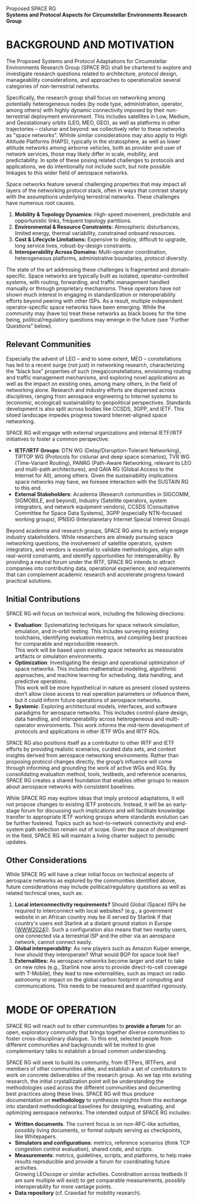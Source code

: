 Proposed SPACE RG  
**Systems and Protocol Aspects for Circumstellar Environments Research Group**

# BACKGROUND AND MOTIVATION

The Proposed Systems and Protocol Adaptations for Circumstellar Environments Research Group (SPACE RG) shall be chartered to explore and investigate research questions related to architecture, protocol design, manageability considerations, and approaches to operationalize several categories of non-terrestrial networks. 

Specifically, the research group shall focus on networking among potentially heterogeneous nodes (by node type, administration, operator, among others) with highly dynamic connectivity imposed by their non-terrestrial deployment environment. 
This includes satellites in Low, Medium, and Geostationary orbits (LEO, MEO, GEO), as well as platforms in other trajectories – cislunar and beyond: we collectively refer to these networks as "space networks".
Whhile similar considerations may also apply to High Altitude Platforms (HAPS), typically in the stratosphere, as well as lower altitude networks among airborne vehicles, both as provider and user of network services, those may likely differ in scale, mobility, and predictability. In spite of these posing related challenges to protocols and applications, we do intentionally not include such, but note possible linkages to this wider field of aerospace networks. 

Space networks feature several challenging properties that may impact all layers of the networking protocol stack, often in ways that contrast sharply with the assumptions underlying terrestrial networks. 
These challenges have numerous root causes.

1. **Mobility & Topology Dynamics:** High-speed movement, predictable and opportunistic links, frequent topology partitions.  
2. **Environmental & Resource Constraints:** Atmospheric disturbances, limited energy, thermal variability, constrained onboard resources.  
3. **Cost & Lifecycle Limitations:** Expensive to deploy, difficult to upgrade, long service lives, robust-by-design constraints.  
4. **Interoperability Across Domains:** Multi-operator coordination, heterogeneous platforms, administrative boundaries, protocol diversity.

The state of the art addressing these challenges is fragmented and domain-specific. 
Space networks are typically built as isolated, operator-controlled systems, with routing, forwarding, and traffic management handled manually or through proprietary mechanisms. 
These operators have not shown much interest in engaging in standardization or interoperability efforts beyond peering with other ISPs. 
As a result, multiple independent operator-specific space networks have been emerging. 
While the community may (have to) treat these networks as black boxes for the time being, political/regulatory questions may emerge in the future (see “Further Questions” below).

## Relevant Communities

Especially the advent of LEO – and to some extent, MEO – constellations  has led to a recent surge (not just) in networking research, characterizing the “black box” properties of such (mega)constellations, envisioning routing and traffic management mechanisms, and exploring novel applications as well as the impact on existing ones, among many others, in the field of networking alone.  Research and industry efforts are dispersed across disciplines, ranging from aerospace engineering to Internet systems to (economic, ecological) sustainability to geopolitical perspectives.
Standards development is also split across bodies like CCSDS, 3GPP, and IETF. This siloed landscape impedes progress toward Internet-aligned space networking.

SPACE RG will engage with external organizations and internal IETF/IRTF initiatives to foster a common perspective:

* **IETF/IRTF Groups**: DTN WG (Delay/Disruption-Tolerant Networking), TIPTOP WG (Protocols for cislunar and deep space scenarios), TVR WG (Time-Variant Routing), PANRG  (Path-Aware Networking, relevant to LEO and multi-path architectures), and GAIA RG (Global Access to the Internet for All), among others. 
Given the sustainability implications space networks may have, we foresee interaction with the SUSTAIN RG to this end.  
* **External Stakeholders**: Academia (Research communities in SIGCOMM, SIGMOBILE, and beyond), Industry (Satellite operators, system integrators, and network equipment vendors), CCSDS (Consultative Committee for Space Data Systems), 3GPP (especially NTN-focused working groups), IPNSIG (Interplanetary Internet Special Interest Group).

Beyond academia and research groups, SPACE RG aims to actively engage industry stakeholders. 
While researchers are already pursuing space networking questions, the involvement of satellite operators, system integrators, and vendors is essential to validate methodologies, align with real-world constraints, and identify opportunities for interoperability. 
By providing a neutral forum under the IRTF, SPACE RG intends to attract companies into contributing data, operational experience, and requirements that can complement academic research and accelerate progress toward practical solutions.

## Initial Contributions

SPACE RG will focus on technical work, including the following directions:

* **Evaluation**: Systematizing techniques for space network simulation, emulation, and in-orbit testing. 
This includes surveying existing toolchains, identifying evaluation metrics, and compiling best practices for comparable and reproducible research.  
This work will be based upon existing space networks as measurable artifacts or simulation environments.  
* **Optimization**: Investigating the design and operational optimization of space networks. 
This includes mathematical modeling, algorithmic approaches, and machine learning for scheduling, data handling, and predictive operations.  
This work will be more hypothetical in nature as present closed systems don’t allow close access to real operation parameters or influence them, but it could inform future operations of aerospace networks.  
* **Systemic**: Exploring architectural models, interfaces, and software paradigms for aerospace networks. 
This includes control-plane design, data handling, and interoperability across heterogeneous and multi-operator environments. 
This work informs the mid-term development of protocols and applications in other IETF WGs and IRTF RGs.

SPACE RG also positions itself as a contributor to other IRTF and IETF efforts by providing realistic scenarios, curated data sets, and context insights derived from aerospace networking environments. 
Rather than proposing protocol changes directly, the group’s influence will come through informing and grounding the work of active WGs and RGs. 
By consolidating evaluation method, tools, testbeds, and reference scenarios, SPACE RG creates a shared foundation that enables other groups to reason about aerospace networks with consistent baselines.

While SPACE RG may explore ideas that imply protocol adaptations, it will not propose changes to existing IETF protocols. 
Instead, it will be an early-stage forum for discussing such implications and will facilitate knowledge transfer to appropriate IETF working groups where standards evolution can be further fostered. 
Topics such as host-to-network connectivity and end-system path selection remain out of scope. 
Given the pace of development in the field, SPACE RG will maintain a living charter subject to periodic updates.

## Other Considerations

While SPACE RG will have a clear initial focus on technical aspects of aerospace networks as explored by the communities identified above, future considerations may include political/regulatory questions as well as related technical ones, such as:

1. **Local interconnectivity requirements?** Should Global (Space) ISPs be required to interconnect with local websites? (e.g., a government website in an African country may be ill served by Starlink if that country's users exit Starlink at a distant ground station in Europe \[[WWW2024](https://dl.acm.org/doi/10.1145/3589334.3645328)\]). 
Such a configuration also means that two nearby users, one connected via a terrestrial ISP and the other via an aerospace network, cannot connect easily.  
2. **Global interoperability**: As new players such as Amazon Kuiper emerge, how should they interoperate? What would BGP for space look like?  
3. **Externalities:** As aerospace networks become larger and start to take on new roles (e.g., Starlink now aims to provide direct-to-cell coverage with T-Mobile), they lead to new externalities, such as impact on radio astronomy or impact on the global carbon footprint of computing and communications. 
This needs to be measured and quantified rigorously.

# MODE OF OPERATION

SPACE RG will reach out to other communities to **provide a forum** for an open, exploratory community that brings together diverse communities to foster cross-disciplinary dialogue. 
To this end, selected people from different communities and backgrounds will be invited to give complementary talks to establish a broad common understanding.

SPACE RG will seek to build its community, from IETFers, IRTFers, and members of other communities alike, and establish a set of contributors to work on concrete deliverables of the research group. 
As we tap into existing research, the initial crystallization point will be understanding the methodologies used across the different communities and documenting best practices along these lines. 
SPACE RG will thus produce documentation on **methodology** to synthesize insights from this exchange into standard methodological baselines for designing, evaluating, and optimizing aerospace networks. 
The intended output of SPACE RG includes:

* **Written documents**. The current focus is on non-RFC-like activities, possibly living documents, or formal outputs serving as checkpoints, like Whitepapers.  
* **Simulators and configurations**: metrics, reference scenarios (think TCP congestion control evaluation), shared code, and scripts.  
* **Measurements**: metrics, guidelines, scripts, and platforms, to help make results reproducible and provide a forum for coordinating future activities.  
Growing LEOscope or similar activities. 
Coordination across testbeds (I am sure multiple will exist) to get comparable measurements, possibly interoperability for more vantage points.  
* **Data repository** (cf. Crawdad for mobility research).
